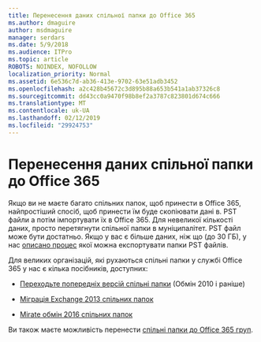 ```yaml
---
title: Перенесення даних спільної папки до Office 365
ms.author: dmaguire
author: msdmaguire
manager: serdars
ms.date: 5/9/2018
ms.audience: ITPro
ms.topic: article
ROBOTS: NOINDEX, NOFOLLOW
localization_priority: Normal
ms.assetid: 6e536c7d-ab36-413e-9702-63e51adb3452
ms.openlocfilehash: a2c428b45672c3d895b88a653b541a1ab37326c8
ms.sourcegitcommit: dd43cc0a9470f98b8ef2a3787c823801d674c666
ms.translationtype: MT
ms.contentlocale: uk-UA
ms.lasthandoff: 02/12/2019
ms.locfileid: "29924753"
---
```

# <a name="migrate-public-folder-data-to-office-365"></a>Перенесення даних спільної папки до Office 365

Якщо ви не маєте багато спільних папок, щоб принести в Office 365, найпростіший спосіб, щоб принести їм буде скопіювати дані в. PST файли а потім імпортувати їх в Office 365. Для невеликої кількості даних, просто перетягнути спільної папки в муніципалітет. PST файл може бути достатньо. Якщо у вас є більше даних, ніж що (до 30 ГБ), у нас [описано процес](https://technet.microsoft.com/library/dn874017%28v=exchg.150%29.aspx) якої можна експортувати папки PST файлів. 
  
Для великих організацій, які рухаються спільні папки у службі Office 365 у нас є кілька посібників, доступних:
  
- [Переходьте попередніх версій спільні папки](https://technet.microsoft.com/library/dn874017%28v=exchg.150%29.aspx) (Обмін 2010 і раніше) 
    
- [Міграція Exchange 2013 спільних папок](https://technet.microsoft.com/library/mt798260%28v=exchg.150%29.aspx)
    
- [Mirate обмін 2016 спільних папок](https://technet.microsoft.com/library/mt798260%28v=exchg.160%29.aspx)
    
Ви також маєте можливість перенести [спільні папки до Office 365 груп](https://technet.microsoft.com/library/mt843872%28v=exchg.150%29.aspx).
  

